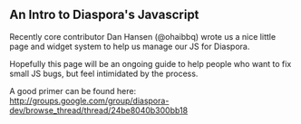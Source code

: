 ## An Intro to Diaspora's Javascript


Recently core contributor Dan Hansen (@ohaibbq) wrote us a nice little page and widget system to help us manage our JS for Diaspora.

Hopefully this page will be an ongoing guide to help people who want to fix small JS bugs, but feel intimidated by the process.

A good primer can be found here: http://groups.google.com/group/diaspora-dev/browse_thread/thread/24be8040b300bb18
